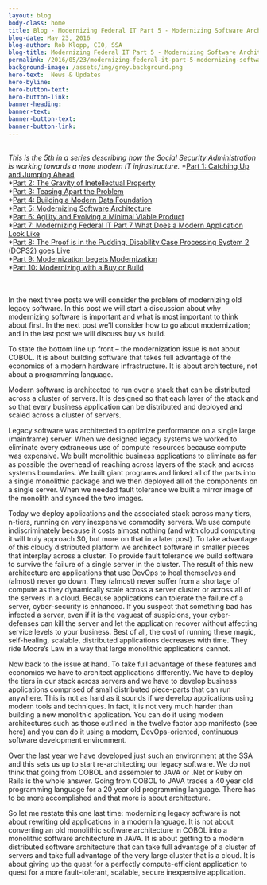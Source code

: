 ```yaml
---
layout: blog
body-class: home
title: Blog - Modernizing Federal IT Part 5 - Modernizing Software Architecture
blog-date: May 23, 2016
blog-author: Rob Klopp, CIO, SSA
blog-title: Modernizing Federal IT Part 5 - Modernizing Software Architecture
permalink: /2016/05/23/modernizing-federal-it-part-5-modernizing-software-architecture/
background-image: /assets/img/grey.background.png
hero-text:  News & Updates
hero-byline:
hero-button-text: 
hero-button-link: 
banner-heading: 
banner-text: 
banner-button-text: 
banner-button-link: 
---
```

<BR>
<I>This is the 5th in a series describing how the Social Security Administration is working towards a more
modern IT infrastructure. </I>
*<A HREF="https://www.cio.gov/2015/12/10/modernizing-federal-it-part-1-catching-up-and-jumping-ahead/">Part 1: Catching Up and Jumping Ahead</A><BR>
*<A HREF="https://www.cio.gov/2016/01/19/modernizing-federal-it-part-2-the-gravity-of-ip/">Part 2: The Gravity of Inetellectual Property</A><BR>
*<A HREF="https://www.cio.gov/2016/03/07/modernizing-federal-it-part-3-teasing-apart-the-problem/">Part 3: Teasing Apart the Problem</A><BR>
*<A HREF="https://www.cio.gov/2016/03/21/modernizing-federal-it-part-4-building-a-modern-data-foundation/">Part 4: Building a Modern Data Foundation</A><BR>
*<A HREF="https://www.cio.gov/2016/05/23/modernizing-federal-it-part-5-modernizing-software-architecture/">Part 5: Modernizing Software Architecture</A><BR>
*<A HREF="https://www.cio.gov/2016/11/07/modernizing-federal-it-part-6-agility-and-evolving-a-minimal-viable-product/">Part 6: Agility and Evolving a Minimal Viable Product</A><BR>
*<A HREF="https://www.cio.gov/2016/11/22/modernizing-federal-it-part-7-what-does-a-modern-application-look-like/">Part 7: Modernizing Federal IT Part 7 What Does a Modern Application Look Like</A><BR>
*<A HREF="https://www.cio.gov/2017/01/09/modernizing-federal-it-part-8-the-proof-is-in-the-pudding-disability-case-processing-system-2-dcps2-goes-live/">Part 8: The Proof is in the Pudding, Disability Case Processing System 2 (DCPS2) goes Live</A><BR>
*<A HREF="https://www.cio.gov/2017/03/27/modernizing-federal-it-part-9-modernization-begets-modernization/">Part 9: Modernization begets Modernization</A><br>
  *<A HREF="https://www.cio.gov/2017/04/14/part-10-modernizing-with-a-buy-or-a-build/">Part 10: Modernizing with a Buy or Build</A><BR>
<BR><BR>

In the next three posts we will consider the problem of modernizing old legacy software. In this post we will start a discussion about why modernizing software is important and what is most important to think about first. In the next post we’ll consider how to go about modernization; and in the last post we will discuss buy vs build.

To state the bottom line up front – the modernization issue is not about COBOL. It is about building software that takes full advantage of the economics of a modern hardware infrastructure. It is about architecture, not about a programming language.

Modern software is architected to run over a stack that can be distributed across a cluster of servers. It is designed so that each layer of the stack and so that every business application can be distributed and deployed and scaled across a cluster of servers.

Legacy software was architected to optimize performance on a single large (mainframe) server. When we designed legacy systems we worked to eliminate every extraneous use of compute resources because compute was expensive. We built monolithic business applications to eliminate as far as possible the overhead of reaching across layers of the stack and across systems boundaries. We built giant programs and linked all of the parts into a single monolithic package and we then deployed all of the components on a single server. When we needed fault tolerance we built a mirror image of the monolith and synced the two images.

Today we deploy applications and the associated stack across many tiers, n-tiers, running on very inexpensive commodity servers. We use compute indiscriminately because it costs almost nothing (and with cloud computing it will truly approach $0, but more on that in a later post). To take advantage of this cloudy distributed platform we architect software in smaller pieces that interplay across a cluster. To provide fault tolerance we build software to survive the failure of a single server in the cluster. The result of this new architecture are applications that use DevOps to heal themselves and (almost) never go down. They (almost) never suffer from a shortage of compute as they dynamically scale across a server cluster or across all of the servers in a cloud. Because applications can tolerate the failure of a server, cyber-security is enhanced. If you suspect that something bad has infected a server, even if it is the vaguest of suspicions, your cyber-defenses can kill the server and let the application recover without affecting service levels to your business. Best of all, the cost of running these magic, self-healing, scalable, distributed applications decreases with time. They ride Moore’s Law in a way that large monolithic applications cannot.

Now back to the issue at hand. To take full advantage of these features and economics we have to architect applications differently. We have to deploy the tiers in our stack across servers and we have to develop business applications comprised of small distributed piece-parts that can run anywhere. This is not as hard as it sounds if we develop applications using modern tools and techniques. In fact, it is not very much harder than building a new monolithic application. You can do it using modern architectures such as those outlined in the twelve factor app manifesto (see here) and you can do it using a modern, DevOps-oriented, continuous software development environment.

Over the last year we have developed just such an environment at the SSA and this sets us up to start re-architecting our legacy software. We do not think that going from COBOL and assembler to JAVA or .Net or Ruby on Rails is the whole answer. Going from COBOL to JAVA trades a 40 year old programming language for a 20 year old programming language. There has to be more accomplished and that more is about architecture.

So let me restate this one last time: modernizing legacy software is not about rewriting old applications in a modern language. It is not about converting an old monolithic software architecture in COBOL into a monolithic software architecture in JAVA. It is about getting to a modern distributed software architecture that can take full advantage of a cluster of servers and take full advantage of the very large cluster that is a cloud. It is about giving up the quest for a perfectly compute-efficient application to quest for a more fault-tolerant, scalable, secure inexpensive application.
